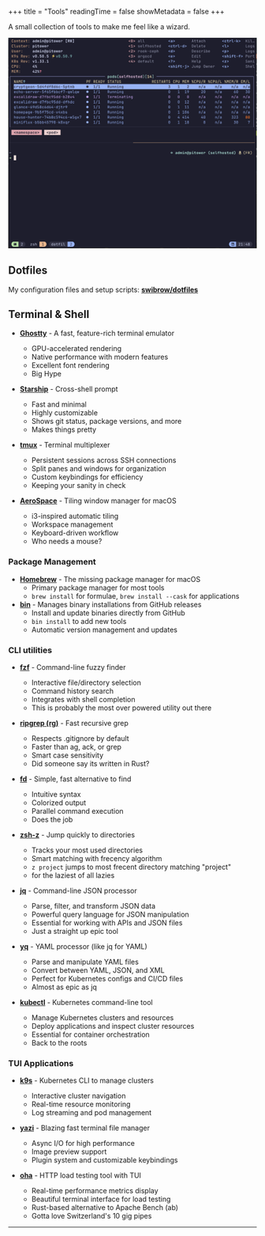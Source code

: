 +++
title = "Tools"
readingTime = false
showMetadata = false
+++

A small collection of tools to make me feel like a wizard.

![terminal](./images/terminal.png)

## Dotfiles

My configuration files and setup scripts: **[swibrow/dotfiles](https://github.com/swibrow/dotfiles)**


## Terminal & Shell

- **[Ghostty](https://github.com/ghostty-org/ghostty)** - A fast, feature-rich terminal emulator
  - GPU-accelerated rendering
  - Native performance with modern features
  - Excellent font rendering
  - Big Hype

- **[Starship](https://starship.rs/)** - Cross-shell prompt
  - Fast and minimal
  - Highly customizable
  - Shows git status, package versions, and more
  - Makes things pretty

- **[tmux](https://github.com/tmux/tmux)** - Terminal multiplexer
  - Persistent sessions across SSH connections
  - Split panes and windows for organization
  - Custom keybindings for efficiency
  - Keeping your sanity in check

- **[AeroSpace](https://github.com/nikitabobko/AeroSpace)** - Tiling window manager for macOS
  - i3-inspired automatic tiling
  - Workspace management
  - Keyboard-driven workflow
  - Who needs a mouse?

### Package Management

- **[Homebrew](https://brew.sh/)** - The missing package manager for macOS
  - Primary package manager for most tools
  - `brew install` for formulae, `brew install --cask` for applications
- **[bin](https://github.com/marcosnils/bin)** - Manages binary installations from GitHub releases
  - Install and update binaries directly from GitHub
  - `bin install` to add new tools
  - Automatic version management and updates

### CLI utilities

- **[fzf](https://github.com/junegunn/fzf)** - Command-line fuzzy finder
  - Interactive file/directory selection
  - Command history search
  - Integrates with shell completion
  - This is probably the most over powered utility out there

- **[ripgrep (rg)](https://github.com/BurntSushi/ripgrep)** - Fast recursive grep
  - Respects .gitignore by default
  - Faster than ag, ack, or grep
  - Smart case sensitivity
  - Did someone say its written in Rust?

- **[fd](https://github.com/sharkdp/fd)** - Simple, fast alternative to find
  - Intuitive syntax
  - Colorized output
  - Parallel command execution
  - Does the job

- **[zsh-z](https://github.com/agkozak/zsh-z)** - Jump quickly to directories
  - Tracks your most used directories
  - Smart matching with frecency algorithm
  - `z project` jumps to most frecent directory matching "project"
  - for the laziest of all lazies

- **[jq](https://stedolan.github.io/jq/)** - Command-line JSON processor
  - Parse, filter, and transform JSON data
  - Powerful query language for JSON manipulation
  - Essential for working with APIs and JSON files
  - Just a straight up epic tool

- **[yq](https://github.com/mikefarah/yq)** - YAML processor (like jq for YAML)
  - Parse and manipulate YAML files
  - Convert between YAML, JSON, and XML
  - Perfect for Kubernetes configs and CI/CD files
  - Almost as epic as jq

- **[kubectl](https://kubernetes.io/docs/reference/kubectl/)** - Kubernetes command-line tool
  - Manage Kubernetes clusters and resources
  - Deploy applications and inspect cluster resources
  - Essential for container orchestration
  - Back to the roots

### TUI Applications

- **[k9s](https://k9scli.io/)** - Kubernetes CLI to manage clusters
  - Interactive cluster navigation
  - Real-time resource monitoring
  - Log streaming and pod management

- **[yazi](https://github.com/sxyazi/yazi)** - Blazing fast terminal file manager
  - Async I/O for high performance
  - Image preview support
  - Plugin system and customizable keybindings

- **[oha](https://github.com/hatoo/oha)** - HTTP load testing tool with TUI
  - Real-time performance metrics display
  - Beautiful terminal interface for load testing
  - Rust-based alternative to Apache Bench (ab)
  - Gotta love Switzerland's 10 gig pipes

---
